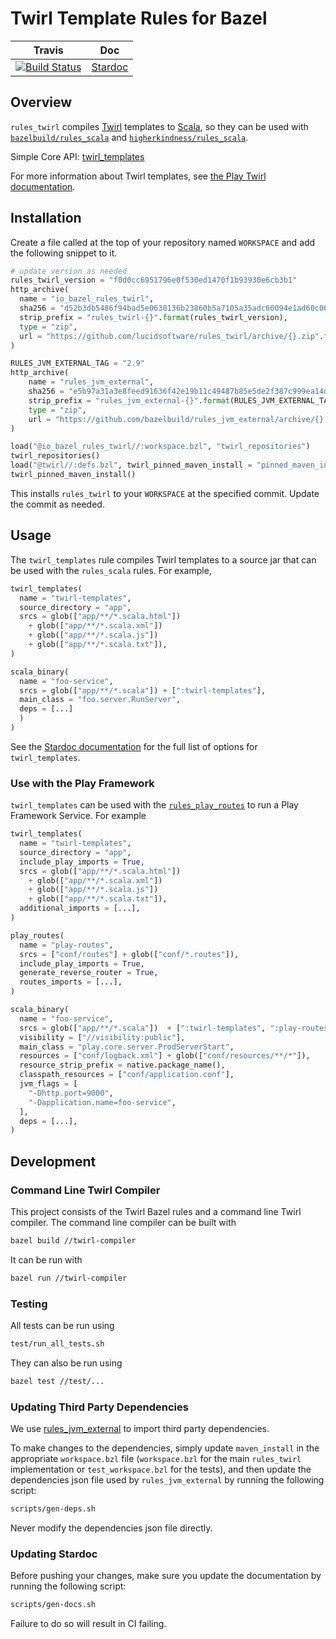 # Twirl Template Rules for Bazel

| Travis | Doc
| --- | --- |
| [![Build Status](https://api.travis-ci.org/lucidsoftware/rules_twirl.svg?branch=master)](https://travis-ci.org/lucidsoftware/rules_twirl/branches) | [Stardoc](docs/stardoc/twirl.md) |

## Overview
`rules_twirl` compiles [Twirl](https://github.com/playframework/twirl) templates to [Scala](http://www.scala-lang.org/), so they can be used with [`bazelbuild/rules_scala`](https://github.com/bazelbuild/rules_scala) and [`higherkindness/rules_scala`](https://github.com/higherkindness/rules_scala).

Simple Core API: [twirl_templates](docs/stardoc/twirl.md)

For more information about Twirl templates, see [the Play Twirl documentation](https://www.playframework.com/documentation/latest/ScalaTemplates#the-template-engine).

## Installation
Create a file called at the top of your repository named `WORKSPACE` and add the following snippet to it.

```python
# update version as needed
rules_twirl_version = "f0d0cc6951796e0f530ed1470f1b93930e6cb3b1"
http_archive(
  name = "io_bazel_rules_twirl",
  sha256 = "d52b3db5486f94bad5e0638136b23860b5a7105a35adc60094e1ad60c06c38dc",
  strip_prefix = "rules_twirl-{}".format(rules_twirl_version),
  type = "zip",
  url = "https://github.com/lucidsoftware/rules_twirl/archive/{}.zip".format(rules_twirl_version),
)

RULES_JVM_EXTERNAL_TAG = "2.9"
http_archive(
    name = "rules_jvm_external",
    sha256 = "e5b97a31a3e8feed91636f42e19b11c49487b85e5de2f387c999ea14d77c7f45",
    strip_prefix = "rules_jvm_external-{}".format(RULES_JVM_EXTERNAL_TAG),
    type = "zip",
    url = "https://github.com/bazelbuild/rules_jvm_external/archive/{}.zip".format(RULES_JVM_EXTERNAL_TAG),
)

load("@io_bazel_rules_twirl//:workspace.bzl", "twirl_repositories")
twirl_repositories()
load("@twirl//:defs.bzl", twirl_pinned_maven_install = "pinned_maven_install")
twirl_pinned_maven_install()
```

This installs `rules_twirl` to your `WORKSPACE` at the specified commit. Update the commit as needed.

## Usage
The `twirl_templates` rule compiles Twirl templates to a source jar that can be used with the `rules_scala` rules. For example,

```python
twirl_templates(
  name = "twirl-templates",
  source_directory = "app",
  srcs = glob(["app/**/*.scala.html"])
    + glob(["app/**/*.scala.xml"])
    + glob(["app/**/*.scala.js"])
    + glob(["app/**/*.scala.txt"]),
)

scala_binary(
  name = "foo-service",
  srcs = glob(["app/**/*.scala"]) + [":twirl-templates"],
  main_class = "foo.server.RunServer",
  deps = [...]
  )
)
```

See the [Stardoc documentation](docs/stardoc/twirl.md) for the full list of options for `twirl_templates`.

### Use with the Play Framework
`twirl_templates` can be used with the [`rules_play_routes`](https://github.com/lucidsoftware/rules_play_routes) to run a Play Framework Service. For example

```python
twirl_templates(
  name = "twirl-templates",
  source_directory = "app",
  include_play_imports = True,
  srcs = glob(["app/**/*.scala.html"])
    + glob(["app/**/*.scala.xml"])
    + glob(["app/**/*.scala.js"])
    + glob(["app/**/*.scala.txt"]),
  additional_imports = [...],
)

play_routes(
  name = "play-routes",
  srcs = ["conf/routes"] + glob(["conf/*.routes"]),
  include_play_imports = True,
  generate_reverse_router = True,
  routes_imports = [...],
)

scala_binary(
  name = "foo-service",
  srcs = glob(["app/**/*.scala"])  + [":twirl-templates", ":play-routes"],
  visibility = ["//visibility:public"],
  main_class = "play.core.server.ProdServerStart",
  resources = ["conf/logback.xml"] + glob(["conf/resources/**/*"]),
  resource_strip_prefix = native.package_name(),
  classpath_resources = ["conf/application.conf"],
  jvm_flags = [
  	"-Dhttp.port=9000",
  	"-Dapplication.name=foo-service",
  ],
  deps = [...],
)
```

## Development
### Command Line Twirl Compiler
This project consists of the Twirl Bazel rules and a command line Twirl compiler. The command line compiler can be built with
```bash
bazel build //twirl-compiler
```

It can be run with
```bash
bazel run //twirl-compiler
```

### Testing
All tests can be run using

```bash
test/run_all_tests.sh
```

They can also be run using
```bash
bazel test //test/...
```

### Updating Third Party Dependencies
We use [rules_jvm_external](https://github.com/bazelbuild/rules_jvm_external) to import third party dependencies.

To make changes to the dependencies, simply update `maven_install` in the appropriate `workspace.bzl` file (`workspace.bzl` for the main `rules_twirl` implementation or `test_workspace.bzl` for the tests), and then update the dependencies json file used by `rules_jvm_external` by running the following script:
```bash
scripts/gen-deps.sh
```
Never modify the dependencies json file directly.

### Updating Stardoc
Before pushing your changes, make sure you update the documentation by running the following script:
```bash
scripts/gen-docs.sh
```
Failure to do so will result in CI failing.

